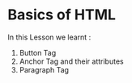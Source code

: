 # Basics of HTML 
In this Lesson we learnt :
1. Button Tag 
2. Anchor Tag and their attributes
3. Paragraph Tag 